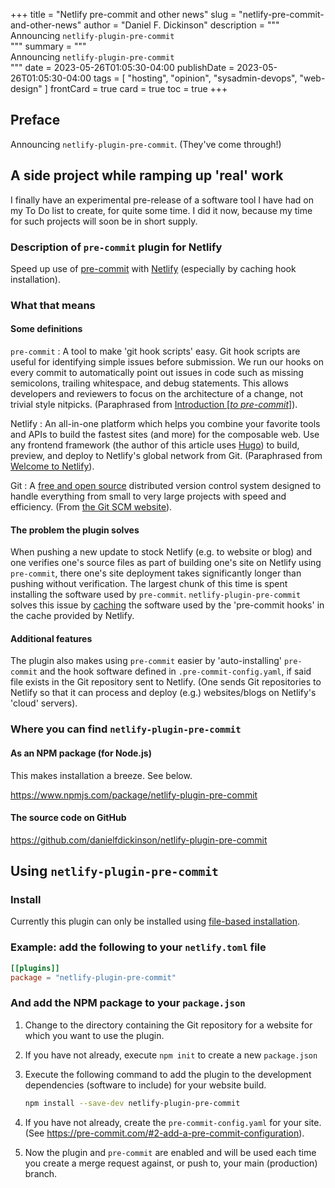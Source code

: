 +++
title = "Netlify pre-commit and other news"
slug = "netlify-pre-commit-and-other-news"
author = "Daniel F. Dickinson"
description = """\
Announcing `netlify-plugin-pre-commit`\
"""
summary = """\
Announcing `netlify-plugin-pre-commit`\
"""
date = 2023-05-26T01:05:30-04:00
publishDate = 2023-05-26T01:05:30-04:00
tags = [
	"hosting",
	"opinion",
	"sysadmin-devops",
	"web-design"
]
frontCard = true
card = true
toc = true
+++

## Preface

Announcing `netlify-plugin-pre-commit`. (They've come through!)

## A side project while ramping up 'real' work

I finally have an experimental pre-release of a software tool I have had on
my To Do list to create, for quite some time. I did it now, because
my time for such projects will soon be in short supply.

### Description of `pre-commit` plugin for Netlify

Speed up use of [pre-commit](https://www.pre-commit.com) with
[Netlify](https://www.netlify.com) (especially by caching hook installation).

### What that means

#### Some definitions

`pre-commit`
: A tool to make 'git hook scripts' easy. Git hook scripts are useful for
  identifying simple issues before submission. We run our hooks on every
  commit to automatically point out issues in code such as missing semicolons,
  trailing whitespace, and debug statements. This allows developers and
  reviewers to focus on the architecture of a change, not trivial style
  nitpicks. (Paraphrased from [Introduction \[_to
  pre-commit_\]](https://pre-commit.com/#introduction)).

Netlify
: An all-in-one platform which helps you combine your favorite tools
  and APIs to build the fastest sites (and more) for the composable
  web. Use any frontend framework (the author of this article uses
  [Hugo](https://gohugo.io)) to build, preview, and deploy to Netlify's
  global network from Git. (Paraphrased from [Welcome to
  Netlify](https://docs.netlify.com/)).

Git
: A [free and open
  source](https://git-scm.com/about/free-and-open-source) distributed
  version control system designed to handle everything from small to
  very large projects with speed and efficiency. (From [the Git SCM
  website](https://git-scm.com)).

#### The problem the plugin solves

When pushing a new update to stock Netlify (e.g. to website or blog)
and one verifies one's source files as part of building one's site on
Netlify using `pre-commit`, there one's site deployment takes significantly
longer than pushing without verification. The largest chunk of this time
is spent installing the software used by `pre-commit`.
`netlify-plugin-pre-commit` solves this issue by
[caching](https://en.wikipedia.org/wiki/Cache_(computing)) the software
used by the 'pre-commit hooks' in the cache provided by Netlify.

#### Additional features

The plugin also makes using `pre-commit` easier by 'auto-installing'
`pre-commit` and the hook software defined in `.pre-commit-config.yaml`, if
said file exists in the Git repository sent to Netlify. (One sends Git
repositories to Netlify so that it can process and deploy (e.g.)
websites/blogs on Netlify's 'cloud' servers).

### Where you can find `netlify-plugin-pre-commit`

#### As an NPM package (for Node.js)

This makes installation a breeze. See below.

<https://www.npmjs.com/package/netlify-plugin-pre-commit>

#### The source code on GitHub

<https://github.com/danielfdickinson/netlify-plugin-pre-commit>

## Using `netlify-plugin-pre-commit`

### Install

Currently this plugin can only be installed using [file-based
installation](https://docs.netlify.com/integrations/build-plugins/#file-based-installation).

### Example: add the following to your `netlify.toml` file

```toml
[[plugins]]
package = "netlify-plugin-pre-commit"
```

### And add the NPM package to your `package.json`

1. Change to the directory containing the Git repository for a website for
which you want to use the plugin.

2. If you have not already, execute `npm init` to create a new `package.json`

3. Execute the following command to add the plugin to the development
dependencies (software to include) for your website build.

   ```bash
   npm install --save-dev netlify-plugin-pre-commit
   ```

4. If you have not already, create the `pre-commit-config.yaml` for your
site. (See <https://pre-commit.com/#2-add-a-pre-commit-configuration>).

5. Now the plugin and `pre-commit` are enabled and will be used each time
you create a merge request against, or push to, your main (production)
branch.
